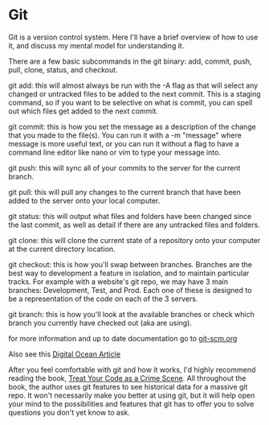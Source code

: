 # Git

Git is a version control system.
Here I'll have a brief overview of how to use it, and discuss my mental model for understanding it.

There are a few basic subcommands in the git binary: add, commit, push, pull, clone, status, and checkout.

git add:
this will almost always be run with the -A flag as that will select any changed or untracked files to be added to the next commit.
This is a staging command, so if you want to be selective on what is commit, you can spell out which files get added to the next commit.

git commit:
this is how you set the message as a description of the change that you made to the file(s).
You can run it with a -m "message" where message is more useful text, or you can run it without a flag to have a command line editor like nano or vim to type your message into.

git push:
this will sync all of your commits to the server for the current branch.

git pull:
this will pull any changes to the current branch that have been added to the server onto your local computer.

git status:
this will output what files and folders have been changed since the last commit, as well as detail if there are any untracked files and folders.

git clone:
this will clone the current state of a repository onto your computer at the current directory location.

git checkout:
this is how you'll swap between branches.
Branches are the best way to development a feature in isolation, and to maintain particular tracks.
For example with a website's git repo, we may have 3 main branches: Development, Test, and Prod.
Each one of these is designed to be a representation of the code on each of the 3 servers.

git branch:
this is how you'll look at the available branches or check which branch you currently have checked out (aka are using).


for more information and up to date documentation go to [git-scm.org](https://git-scm.com/doc)

Also see this [Digital Ocean Article](https://www.digitalocean.com/community/tutorials/how-to-use-git-effectively)

After you feel comfortable with git and how it works, I'd highly recommend reading the book, [Treat Your Code as a Crime Scene](https://pragprog.com/titles/atcrime2/your-code-as-a-crime-scene-second-edition/).
All throughout the book, the author uses git features to see historical data for a massive git repo.
It won't necessarily make you better at using git, but it will help open your mind to the possibilities and features that git has to offer you to solve questions you don't yet know to ask.
